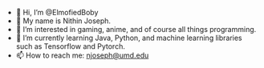 - 👋 Hi, I’m @ElmofiedBoby
- 🧔 My name is Nithin Joseph.
- 👀 I’m interested in gaming, anime, and of course all things programming.
- 🌱 I’m currently learning Java, Python, and machine learning libraries such as Tensorflow and Pytorch.
- 📫 How to reach me: njoseph@umd.edu

<!---
ElmofiedBoby/ElmofiedBoby is a ✨ special ✨ repository because its `README.md` (this file) appears on your GitHub profile.
You can click the Preview link to take a look at your changes.
--->
